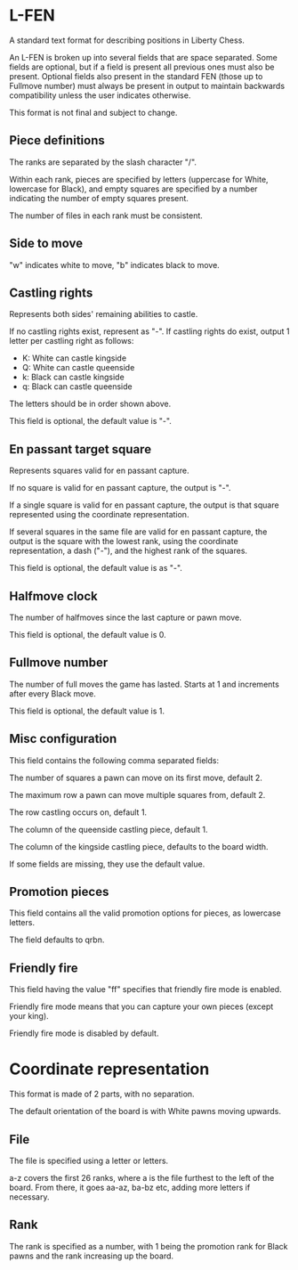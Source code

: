 # L-FEN

A standard text format for describing positions in Liberty Chess.

An L-FEN is broken up into several fields that are space separated.
Some fields are optional, but if a field is present all previous ones must also be present.
Optional fields also present in the standard FEN (those up to Fullmove number) must always be present in output to maintain backwards compatibility unless the user indicates otherwise.

This format is not final and subject to change.

## Piece definitions

The ranks are separated by the slash character "/".

Within each rank, pieces are specified by letters (uppercase for White, lowercase for Black), and empty squares are specified by a number indicating the number of empty squares present.

The number of files in each rank must be consistent.

## Side to move

"w" indicates white to move, "b" indicates black to move.

## Castling rights

Represents both sides' remaining abilities to castle.

If no castling rights exist, represent as "-".
If castling rights do exist, output 1 letter per castling right as follows:
- K: White can castle kingside
- Q: White can castle queenside
- k: Black can castle kingside
- q: Black can castle queenside

The letters should be in order shown above.

This field is optional, the default value is "-".

## En passant target square

Represents squares valid for en passant capture.

If no square is valid for en passant capture, the output is "-".

If a single square is valid for en passant capture, the output is that square represented using the coordinate representation.

If several squares in the same file are valid for en passant capture, the output is the square with the lowest rank, using the coordinate representation, a dash ("-"), and the highest rank of the squares.

This field is optional, the default value is as "-".

## Halfmove clock

The number of halfmoves since the last capture or pawn move.

This field is optional, the default value is 0.

## Fullmove number

The number of full moves the game has lasted.
Starts at 1 and increments after every Black move.

This field is optional, the default value is 1.

## Misc configuration

This field contains the following comma separated fields:

The number of squares a pawn can move on its first move, default 2.

The maximum row a pawn can move multiple squares from, default 2.

The row castling occurs on, default 1.

The column of the queenside castling piece, default 1.

The column of the kingside castling piece, defaults to the board width.

If some fields are missing, they use the default value.

## Promotion pieces

This field contains all the valid promotion options for pieces, as lowercase letters.

The field defaults to qrbn.

## Friendly fire

This field having the value "ff" specifies that friendly fire mode is enabled.

Friendly fire mode means that you can capture your own pieces (except your king).

Friendly fire mode is disabled by default.

# Coordinate representation

This format is made of 2 parts, with no separation.

The default orientation of the board is with White pawns moving upwards.

## File

The file is specified using a letter or letters.

a-z covers the first 26 ranks, where a is the file furthest to the left of the board. From there, it goes aa-az, ba-bz etc, adding more letters if necessary.

## Rank

The rank is specified as a number, with 1 being the promotion rank for Black pawns and the rank increasing up the board.
